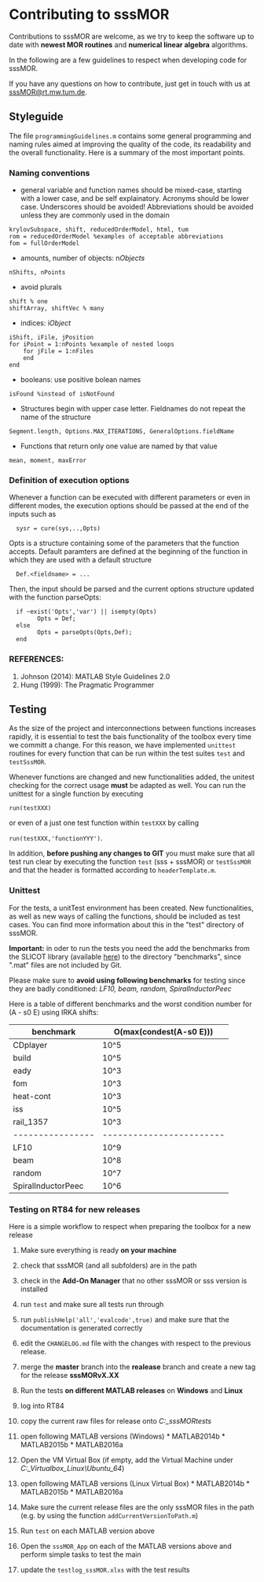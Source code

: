 # Contributing to sssMOR

Contributions to sssMOR are welcome, as we try to keep the software up to date with **newest MOR routines** and **numerical linear algebra** algorithms.

In the following are a few guidelines to respect when developing code for sssMOR.

If you have any questions on how to contribute, just get in touch with us at sssMOR@rt.mw.tum.de.

## Styleguide
The file ``programmingGuidelines.m`` contains some general programming and naming rules aimed at improving the quality of the code, its readability and the overall functionality. Here is a summary of the most important points.

### Naming conventions
- general variable and function names should be mixed-case, starting with a lower case, and be self explainatory. Acronyms should be lower case. Underscores should be avoided! Abbreviations should be avoided unless they are commonly used in the domain
```
krylovSubspace, shift, reducedOrderModel, html, tum
rom = reducedOrderModel %examples of acceptable abbreviations
fom = fullOrderModel
```

- amounts, number of objects: n*Objects*
```
nShifts, nPoints
```

- avoid plurals
```
shift % one
shiftArray, shiftVec % many
```

- indices: i*Object*
```
iShift, iFile, jPosition
for iPoint = 1:nPoints %example of nested loops
    for jFile = 1:nFiles
    end
end
```

- booleans: use positive bolean names
```
isFound %instead of isNotFound
```


- Structures begin with upper case letter. Fieldnames do not repeat the name of the structure
```
Segment.length, Options.MAX_ITERATIONS, GeneralOptions.fieldName
```

- Functions that return only one value are named by that value
```
mean, moment, maxError
```

### Definition of execution options

Whenever a function can be executed with different parameters or even in different modes, the execution options should be passed at the end of the inputs such as
```
  sysr = cure(sys,..,Opts)
```
Opts is a structure containing some of the parameters that the function
accepts.
Default paramters are defined at the beginning of the function in which
they are used with a default structure
```
  Def.<fieldname> = ...
```
Then, the input should be parsed and the current options structure
updated with the function parseOpts:
```
  if ~exist('Opts','var') || isempty(Opts)
        Opts = Def;
  else
        Opts = parseOpts(Opts,Def);
  end     
```

### REFERENCES:
1. Johnson (2014): MATLAB Style Guidelines 2.0
2. Hung (1999): The Pragmatic Programmer

## Testing

As the size of the project and interconnections between functions increases rapidly, it is essential to test the bais functionality of the toolbox every time we committ a change.
For this reason, we have implemented ``unittest`` routines for every function that can be run within the test suites
``test`` and ``testSssMOR``.

Whenever functions are changed and new functionalities added, the unitest checking for the correct usage **must** be adapted as well. You can run the unittest for a single function by executing

```run(testXXX)```

or even of a just one test function within ``testXXX`` by calling

```run(testXXX,'functionYYY')```.

In addition, **before pushing any changes to GIT** you must make sure that all test run clear by executing the function ``test`` (sss + sssMOR) or ``testSssMOR`` and that the header is formatted according to ``headerTemplate.m``.

### Unittest

For the tests, a unitTest environment has been created. New functionalities, as well as new ways of calling the functions, should be included as test cases. You can find more information about this in the "test" directory of sssMOR.

**Important:** in oder to run the tests you need the add the benchmarks from the SLICOT library (available [here](http://www.icm.tu-bs.de/NICONET/benchmodred.html)) to the directory "benchmarks", since ".mat" files are not included by Git.

Please make sure to **avoid using following benchmarks** for testing since they are badly conditioned: *LF10, beam, random, SpiralInductorPeec*

Here is a table of different benchmarks and the worst condition number for (A - s0 E) using IRKA shifts:

benchmark       |  O(max(condest(A-s0 E)))
----------------| ------------------------
CDplayer        | 10^5
build           | 10^5
eady            | 10^3
fom             | 10^3
heat-cont       | 10^3
iss             | 10^5
rail_1357       | 10^3
----------------|------------------------
LF10            | 10^9
beam            | 10^8
random          | 10^7
SpiralInductorPeec | 10^6

### Testing on RT84 for new releases
Here is a simple workflow to respect when preparing the toolbox for a new release

1. Make sure everything is ready **on your machine**
  1. check that sssMOR (and all subfolders) are in the path
  1. check in the **Add-On Manager** that no other sssMOR or sss version is installed
  1. run ``test`` and make sure all tests run through
  2. run ``publishHelp('all','evalcode',true)`` and make sure that the documentation is generated correctly
  1. edit the ``CHANGELOG.md`` file with the changes with respect to the previous release.
  3. merge the **master** branch into the **realease** branch and create a new tag for the release **sssMORvX.XX**

1. Run the tests **on different MATLAB releases** on **Windows** and **Linux**
  1. log into RT84
  1. copy the current raw files for release onto *C:\_sssMORtests*
  2. open following MATLAB versions (Windows)
    * MATLAB2014b
    * MATLAB2015b
    * MATLAB2016a
  1. Open the VM Virtual Box (if empty, add the Virtual Machine under *C:\_Virtualbox_Linux\Ubuntu_64*)
  3. open following MATLAB versions (Linux Virtual Box)
    * MATLAB2014b
    * MATLAB2015b
    * MATLAB2016a
  4. Make sure the current release files are the only sssMOR files in the path (e.g. by using the function `addCurrentVersionToPath.m`)
  5. Run ``test`` on each MATLAB version above
  1. Open the `sssMOR_App` on each of the MATLAB versions above and perform simple tasks to test the main
  1. update the `testlog_sssMOR.xlxs` with the test results
